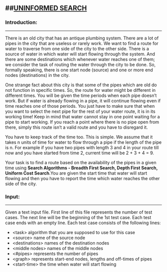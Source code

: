 ##<u>UNINFORMED SEARCH</u>
--------------------------


### Introduction:
-----------------

There is an old city that has an antique plumbing system. There are a lot of pipes in the city that are useless or rarely work. We want to find a route for water to traverse from one side of the city to the other side. There is a source of water in which water will start flowing through the system. And there are some destinations which whenever water reaches one of them; we consider the task of routing the water through the city to be done. So, formally speaking, there is one start node (source) and one or more end nodes (destinations) in the city.

One strange fact about this city is that some of the pipes which are old do not function in specific times. So, the route for water might be different in different times. You will be given the time periods when each pipe doesn’t work. But if water is already flowing in a pipe, it will continue flowing even if time reaches one of those periods. You just have to make sure that when you want to select the next pipe for the rest of your water route, it is in its working time! Keep in mind that water cannot stay in one point waiting for a pipe to start working. If you reach a point where there is no pipe open from there, simply this route isn’t a valid route and you have to disregard it.

You have to keep track of the time too. This is simple. We assume that it takes n units of time for water to flow through a pipe if the length of the pipe is n. For example if you have two pipes with length 3 and 4 in your route till now and you have started from time 2, current time will be 2 + 3 + 4 = 9.

Your task is to find a route based on the availability of the pipes in a given time using <b>Search Algorithms - Breadth First Search, Depth First Search, Uniform Cost Search</b>.You are given the start time that water will start flowing and then you have to report the time which water reaches the other side of the city.

### Input:
----------

Given a text input file. First line of this file represents the number of test cases. The next line will be the beginning of the 1st test case. Each test case ends with an empty line. Each test case consists of the following lines:

* \<task\> algorithm that you are supposed to use for this case
* \<source\> name of the source node
* \<destinations\> names of the destination nodes
* \<middle nodes\> names of the middle nodes
* \<#pipes\> represents the number of pipes
* \<graph\> represents start-end nodes, lengths and off-times of pipes
* \<start-time\> the time when water will start flowing

